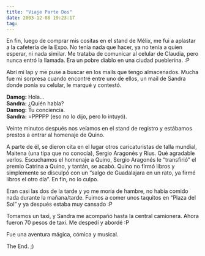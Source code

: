 ```yaml
---
title: "Viaje Parte Dos"
date: 2003-12-08 19:23:17
tag: 
---
```

<p>En fin, luego de comprar mis cositas en el stand de Mélix, me fui a aplastar a la cafetería de la Expo. No tenía nada que hacer, ya no tenía a quien esperar, ni nada similar. Me trataba de comunicar al celular de Claudia, pero nunca entró la llamada. Era un pobre diablo en una ciudad pueblerina. :P</p>

<p>Abrí mi lap y me puse a buscar en los mails que tengo almacenados. Mucha fue mi sorpresa cuando encontré entre uno de ellos, un mail de Sandra donde ponía su celular, le marqué y contestó.</p>

<p><strong>Damog:</strong> Hola&#8230;<br/><strong>Sandra:</strong> ¿Quién habla?<br/><strong>Damog:</strong> Tu conciencia.<br/><strong>Sandra:</strong> =PPPPP (eso no lo dijo, pero lo intuyó).</p>

<p>Veinte minutos después nos veíamos en el stand de registro y estábamos prestos a entrar al homenaje de Quino.</p>

<p>A parte de él, se dieron cita en el lugar otros caricaturistas de talla mundial, Maitena (una tipa que no conocía), Sergio Aragonés y Rius. Qué agradable verlos. Escuchamos el homenaje a Quino, Sergio Aragonés le &#8220;transfirió&#8221; el premio Catrina a Quino, y tantán, se acabó. Quino no firmó libros y simplemente se disculpó con un &#8220;salgo de Guadalajara en un rato, ya firmé libros el otro día&#8221;. En fin, no lo culpo.</p>

<p>Eran casi las dos de la tarde y yo me moría de hambre, no había comido nada durante la mañana/tarde. Fuimos a comer unos taquitos en &#8220;Plaza del Sol&#8221; y ya después estaba muy cansado :P</p>

<p>Tomamos un taxi, y Sandra me acompañó hasta la central camionera. Ahora fueron 70 pesos de taxi. Me despedí y abordé :P</p>

<p>Fue una aventura mágica, cómica y musical.</p>

<p>The End. ;)</p>
